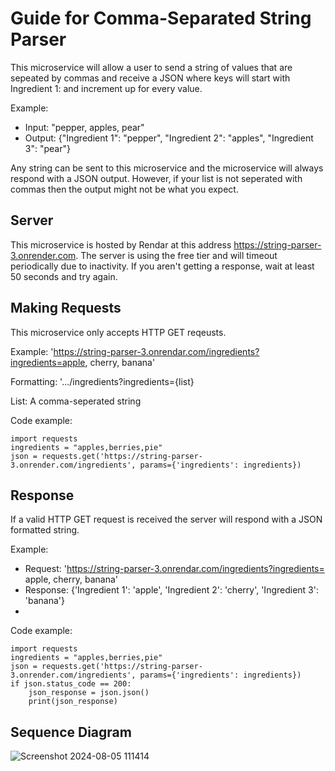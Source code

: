 # Guide for Comma-Separated String Parser
This microservice will allow a user to send a string of values that are sepeated by commas and receive a JSON where keys will start with Ingredient 1: and increment up for every value.

Example:
- Input: "pepper, apples, pear"
- Output: {"Ingredient 1": "pepper", "Ingredient 2": "apples", "Ingredient 3": "pear"}
  
Any string can be sent to this microservice and the microservice will always respond with a JSON output. However, if your list is not seperated with commas then the output might not be what you expect.
## Server
This microservice is hosted by Rendar at this address https://string-parser-3.onrender.com. The server is using the free tier and will timeout periodically due to inactivity. If you aren't getting a response, wait at least 50 seconds and try again.
## Making Requests
This microservice only accepts HTTP GET reqeusts.

Example: 'https://string-parser-3.onrendar.com/ingredients?ingredients=apple, cherry, banana'

Formatting: '.../ingredients?ingredients={list}

List: A comma-seperated string

Code example:
```
import requests
ingredients = "apples,berries,pie"
json = requests.get('https://string-parser-3.onrender.com/ingredients', params={'ingredients': ingredients})
```
## Response
If a valid HTTP GET request is received the server will respond with a JSON formatted string. 

Example: 

- Request: 'https://string-parser-3.onrendar.com/ingredients?ingredients= apple, cherry, banana'
- Response: {'Ingredient 1': 'apple', 'Ingredient 2': 'cherry', 'Ingredient 3': 'banana'}
- 
Code example:
```
import requests
ingredients = "apples,berries,pie"
json = requests.get('https://string-parser-3.onrender.com/ingredients', params={'ingredients': ingredients})
if json.status_code == 200:
    json_response = json.json()
    print(json_response)
```
## Sequence Diagram
![Screenshot 2024-08-05 111414](https://github.com/user-attachments/assets/fd49442c-49eb-4a58-81aa-7052019e0d8f)
